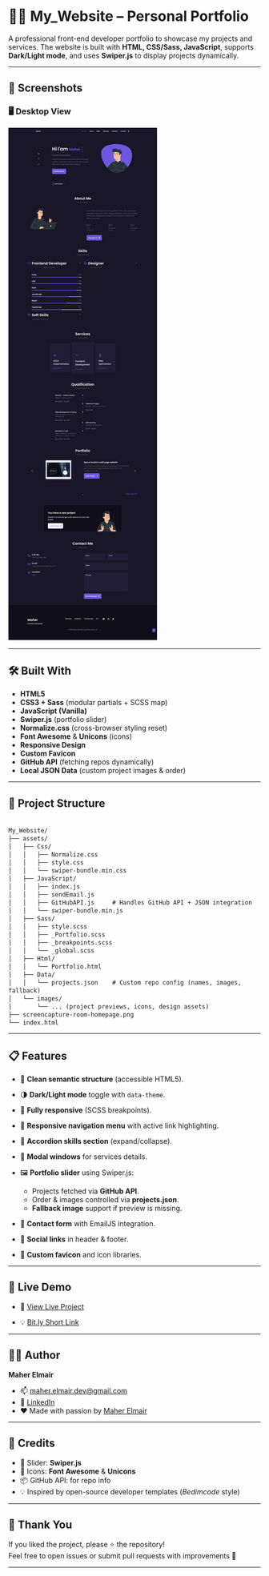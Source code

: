 # 🧑‍🎨 My\_Website – Personal Portfolio

A professional front-end developer portfolio to showcase my projects and services.
The website is built with **HTML, CSS/Sass, JavaScript**, supports **Dark/Light mode**, and uses **Swiper.js** to display projects dynamically.

---

## 📸 Screenshots

### 🖥️ Desktop View

![Desktop Preview](/assets/design/screencapture-portfolio.png)

---

## 🛠️ Built With

* **HTML5**
* **CSS3 + Sass** (modular partials + SCSS map)
* **JavaScript (Vanilla)**
* **Swiper.js** (portfolio slider)
* **Normalize.css** (cross-browser styling reset)
* **Font Awesome** & **Unicons** (icons)
* **Responsive Design**
* **Custom Favicon**
* **GitHub API** (fetching repos dynamically)
* **Local JSON Data** (custom project images & order)

---

## 📂 Project Structure

```

My_Website/
├── assets/
│   ├── Css/
│   │   ├── Normalize.css
│   │   ├── style.css
│   │   └── swiper-bundle.min.css
│   ├── JavaScript/
│   │   ├── index.js
│   │   ├── sendEmail.js
│   │   ├── GitHubAPI.js     # Handles GitHub API + JSON integration
│   │   └── swiper-bundle.min.js
│   ├── Sass/
│   │   ├── style.scss
│   │   ├── _Portfolio.scss
│   │   ├── _breakpoints.scss
│   │   └── _global.scss
│   ├── Html/
│   │   └── Portfolio.html
│   ├── Data/
│   │   └── projects.json    # Custom repo config (names, images, fallback)
│   └── images/
│       └── ... (project previews, icons, design assets)
├── screencapture-room-homepage.png
└── index.html

```

---

## 📋 Features

* 🎯 **Clean semantic structure** (accessible HTML5).
* 🌗 **Dark/Light mode** toggle with `data-theme`.
* 📱 **Fully responsive** (SCSS breakpoints).
* 🧭 **Responsive navigation menu** with active link highlighting.
* 🧩 **Accordion skills section** (expand/collapse).
* 🧰 **Modal windows** for services details.
* 🖼️ **Portfolio slider** using Swiper.js:

  * Projects fetched via **GitHub API**.
  * Order & images controlled via **projects.json**.
  * **Fallback image** support if preview is missing.
* 📨 **Contact form** with EmailJS integration.
* 🔗 **Social links** in header & footer.
* 🧷 **Custom favicon** and icon libraries.

---

## 🚀 Live Demo

- 🔗 [View Live Project](https://maher-elmair.github.io/Portfolio/)

- 💡 [Bit.ly Short Link](https://bit.ly/maher-portfolio)

---

## 🧑‍💻 Author


**Maher Elmair**

- 📫 [maher.elmair.dev@gmail.com](mailto:maher.elmair.dev@gmail.com)
- 🔗 [LinkedIn](https://www.linkedin.com/in/maher-elmair)
- ❤️ Made with passion by [Maher Elmair](https://maher-elmair.github.io/My_Website)

---

## 🙏 Credits

* 🎠 Slider: **Swiper.js**
* 🧰 Icons: **Font Awesome** & **Unicons**
* 📦 GitHub API: for repo info
* 💡 Inspired by open-source developer templates (*Bedimcode* style)

---

## 🙌 Thank You  

If you liked the project, please ⭐ the repository!  
Feel free to open issues or submit pull requests with improvements 🙏  

---
